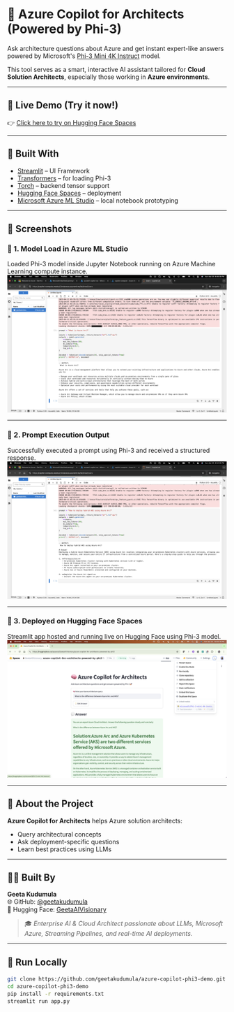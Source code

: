 # 🧠 Azure Copilot for Architects (Powered by Phi-3)

Ask architecture questions about Azure and get instant expert-like answers powered by Microsoft's [Phi-3 Mini 4K Instruct](https://huggingface.co/microsoft/phi-3-mini-4k-instruct) model.

This tool serves as a smart, interactive AI assistant tailored for **Cloud Solution Architects**, especially those working in **Azure environments**.

---

## 🚀 Live Demo (Try it now!)

👉 [Click here to try on Hugging Face Spaces](https://huggingface.co/spaces/GeetaAIVisionary/azure-copilot-for-architects-powered-by-phi3)

---

## 🧰 Built With

- [Streamlit](https://streamlit.io/) – UI Framework
- [Transformers](https://huggingface.co/docs/transformers/index) – for loading Phi-3
- [Torch](https://pytorch.org/) – backend tensor support
- [Hugging Face Spaces](https://huggingface.co/spaces) – deployment
- [Microsoft Azure ML Studio](https://ml.azure.com/) – local notebook prototyping

---

## 📸 Screenshots

### 🔹 1. Model Load in Azure ML Studio  
Loaded Phi-3 model inside Jupyter Notebook running on Azure Machine Learning compute instance.  
![Model Load in Jupyter](./1_azureml_model_jupyter_load.png)

---

### 🔹 2. Prompt Execution Output  
Successfully executed a prompt using Phi-3 and received a structured response.  
![Prompt Output](./2_phi3_prompt_output.png)

---

### 🔹 3. Deployed on Hugging Face Spaces  
Streamlit app hosted and running live on Hugging Face using Phi-3 model.  
![Hugging Face App](./3_huggingface_app.png)


---

## 🧠 About the Project

**Azure Copilot for Architects** helps Azure solution architects:
- Query architectural concepts
- Ask deployment-specific questions
- Learn best practices using LLMs

---

## 👩‍💻 Built By

**Geeta Kudumula**  
🌐 GitHub: [@geetakudumula](https://github.com/geetakudumula)  
🔗 Hugging Face: [GeetaAIVisionary](https://huggingface.co/GeetaAIVisionary)

> 🎓 *Enterprise AI & Cloud Architect passionate about LLMs, Microsoft Azure, Streaming Pipelines, and real-time AI deployments.*

---

## 🏁 Run Locally

```bash
git clone https://github.com/geetakudumula/azure-copilot-phi3-demo.git
cd azure-copilot-phi3-demo
pip install -r requirements.txt
streamlit run app.py
